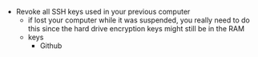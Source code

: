 - Revoke all SSH keys used in your previous computer
  - if lost your computer while it was suspended, you really need to do this since the hard drive encryption keys might still be in the RAM
  - keys
    - Github